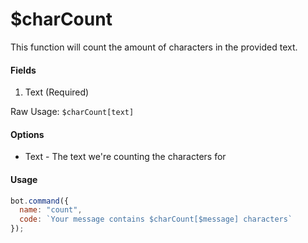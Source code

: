 # $charCount

This function will count the amount of characters in the provided text.

#### Fields

1. Text \(Required\)

Raw Usage: `$charCount[text]`

#### Options

* Text - The text we're counting the characters for

#### Usage

```javascript
bot.command({
  name: "count",
  code: `Your message contains $charCount[$message] characters`
});
```

